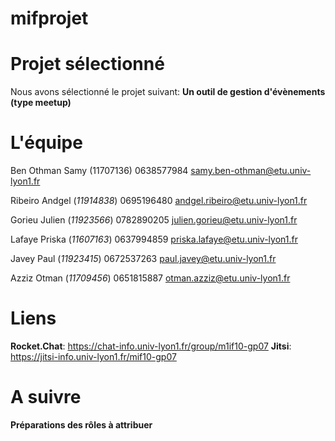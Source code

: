 # mifprojet


# Projet sélectionné

Nous avons sélectionné le projet suivant: **Un outil de gestion d'évènements (type meetup)**

# L'équipe

Ben Othman Samy (11707136)
0638577984
samy.ben-othman@etu.univ-lyon1.fr

Ribeiro Andgel (*11914838*)
0695196480
andgel.ribeiro@etu.univ-lyon1.fr

Gorieu Julien (*11923566*)
0782890205
julien.gorieu@etu.univ-lyon1.fr

Lafaye Priska (*11607163*)
0637994859
priska.lafaye@etu.univ-lyon1.fr

Javey Paul (*11923415*)
0672537263
paul.javey@etu.univ-lyon1.fr

Azziz Otman (*11709456*)
0651815887
otman.azziz@etu.univ-lyon1.fr

# Liens

**Rocket.Chat**: https://chat-info.univ-lyon1.fr/group/m1if10-gp07
**Jitsi**: https://jitsi-info.univ-lyon1.fr/mif10-gp07

# A suivre

**Préparations des rôles à attribuer**

